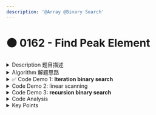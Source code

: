 ```yaml
---
description: '@Array @Binary Search'
---
```


# 🟠 0162 - Find Peak Element

<details>

<summary>Description 题目描述 </summary>

A peak element is an element that is strictly greater than its neighbors.

Given a <mark style="color:yellow;">**0-indexed**</mark> integer array `nums`, find a peak element, and return its index. <mark style="color:yellow;">**If the array contains multiple peaks, return the index to any of the peaks.**</mark>

You may imagine that `nums[-1] = nums[n] = -∞`. In other words, an element is always considered to be strictly greater than a neighbor that is outside the array.

You must write an algorithm that runs in <mark style="color:yellow;">`O(log n)`</mark> time.

* `1 <= nums.length <= 1000`
* `-231 <= nums[i] <= 231 - 1`
* <mark style="color:red;">`nums[i] != nums[i + 1]`</mark> <mark style="color:red;"></mark><mark style="color:red;">for all valid</mark> <mark style="color:red;"></mark><mark style="color:red;">`i`</mark><mark style="color:red;">.</mark> <mark style="color:yellow;">**no two consecutive elements are equal.**</mark>

**Example 1:**

<pre><code><strong>Input: nums = [1,2,3,1]
</strong><strong>Output: 2
</strong><strong>Explanation: 3 is a peak element and your function should return the index number 2.
</strong></code></pre>

**Example 2:**

<pre><code><strong>Input: nums = [1,2,1,3,5,6,4]
</strong><strong>Output: 5 or 1
</strong><strong>Explanation: Your function can return 
</strong><strong>either index number 1 where the peak element is 2, 
</strong><strong>or index number 5 where the peak element is 6.
</strong></code></pre>

</details>

<details>

<summary>Algorithm 解题思路 </summary>

<mark style="color:yellow;">题目大意</mark>：在给定的数组`nums`中找到一个peak元素并返回其index。peak元素是指其值大于其neighbor的元素。数组可能包含多个peak，此函数**返回任一峰值的index。**

<mark style="color:yellow;">**intuition：find the largest element is an array （could be multiple）**</mark>

* **不是 sorted array,** 用O(logn)不能提前用Arrays.sort(nums)
* 不是return唯一的answer，只要两边的数字比他小，则他就是peak
* 本质：find the largest element is an array => search for an index in a collection
* 普通的binary search都有一个target来和mid对比，但是这个没有提前的target
* special case:&#x20;
  * 两个peak？\[1,2,1,3,2,6,4,6,5,3]?  -- 返回任意一个
  * 只有一个元素？\[1]&#x20;
  * 不可能有所有元素一样的情况因为在题目里说的

</details>

<details>

<summary>✅ Code Demo 1: <strong>Iteration binary search</strong></summary>

**Algorithm:**

1. identify the mid element&#x20;
2.  <mark style="color:orange;">**if nums\[mid] < nums\[mid+1]**</mark>  \
    \=> the mid value is currently lying in a ascending ↑ sequence of numbers,&#x20;

    \=> the peak should be lying at the right portion \
    \=> update the left boundary to mid+1  <mark style="color:orange;">**left = mid + 1**</mark>\
    <mark style="color:orange;">**=> mid is definitely not the peak**</mark>
3.  <mark style="color:orange;">**if nums\[mid] > nums\[mid+1]**</mark>  \
    \=> the mid value is lying in a descending ↓ sequence of  numbers,&#x20;

    \=> the peak should be lying at the left portion \
    \=> update the right boundary to mid <mark style="color:orange;">**right = mid**</mark>\
    <mark style="color:orange;">**=> mid could possibly be the peak**</mark>

<pre class="language-sql"><code class="lang-sql">[1,2,1,3,6,5,4]  n=7, 
 0 1 2 3 4 5 6
<strong>------------------------------------------
</strong><strong>1: 
</strong>mid value = 3
mid + 1 value = 6;
3 &#x3C; 6 => ascending => left = mid + 1 = 4;
------------------------------------------
2: [6,5,4]
mid value = 5;
mid + 1 value = 4;
5 > 4+> descending => right = mid = 5 ;
------------------------------------------
3: [6,5]
mid value = 6;
mid + 1 value = 5;
6 > 5 => descending => right = mid = 4;
------------------------------------------
left == right
</code></pre>

```java
class Solution {
    public int findPeakElement(int[] nums) {
        int left = 0;
        int right = nums.length - 1;
        while (left < right) {
            int mid = left + (right - left) / 2;
            if (nums[mid] < nums[mid+1]) {
                left = mid + 1;
            } else {
                right = mid;
            }
        }
        return left;
        // return right 
        // while left < right => finally left == right => so they are the same
    }
}
```

<mark style="color:yellow;">**why left < right not left <=right**</mark>&#x20;

* 在这个函数中，我们使用 while (left < right) 来保证避免无限循环并且在正确的位置停止循环。
* 如果我们使用 <mark style="color:purple;">**while (left <= right)**</mark>，那么当 left 和 right 指向同一个元素（也就是我们要找的峰值）时，还会继续进行循环，<mark style="color:purple;">**这可能导致无限循环。**</mark>
* 但是，如果我们使用 <mark style="color:purple;">**while (left < right)，**</mark>那么当 <mark style="color:purple;">**left 和 right 指向同一个元素时**</mark>，循环就会停止。这是因为 left < right 的条件不再满足。
* 此外，由于我们<mark style="color:purple;">**在循环中移动 left 和 right 的方式，确保了 left 和 right 最终都会指向峰值**</mark>。如果 nums\[mid] > nums\[mid + 1]，我们会将 right 移动到 mid；否则，我们会将 left 移动到 mid + 1。这两种情况都保证了 left 和 right 会向峰值移动。
* 所以，我们使用 while (left < right) 来确保在找到峰值时能够正确地停止循环。

</details>

<details>

<summary>Code Demo 2: linear scanning </summary>



</details>

<details>

<summary>Code Demo 3: <strong>recursion binary search</strong></summary>

<mark style="color:yellow;">**How can I know that i should use binary search?**</mark>

* Binary Search should be considered every time you need to <mark style="color:orange;">**search for an index or element in a collection.**</mark>
* <mark style="background-color:yellow;">**Binary Search:**</mark>&#x20;
  * _<mark style="color:yellow;">**Pre-processing**</mark>_ - <mark style="color:red;">**Sort**</mark> if collection is unsorted.
  * _<mark style="color:yellow;">**Binary Search**</mark>_ - Using a <mark style="color:red;">**loop or recursion**</mark> to <mark style="color:red;">**divide search space in half**</mark> after each comparison.
  * _<mark style="color:yellow;">**Post-processing**</mark>_ - Determine viable candidates in the remaining space.

</details>

<details>

<summary>Code Analysis</summary>



</details>

<details>

<summary>Key Points</summary>



</details>
